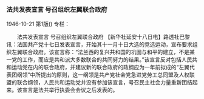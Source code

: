 ### 法共发表宣言  号召组织左翼联合政府

1946-10-21
第1版()
专栏：

　　法共发表宣言
    号召组织左翼联合政府
    【新华社延安十八日电】路透社巴黎讯：法国共产党十七日发表宣言，开始其十一月十日大选的竞选运动，宣布要求组织左翼联合政府。该宣言称：“法兰西的复兴共和国的巩固与和平的建立，不是某一党的工作，而应是共和派大多数联合的共同努力的结果。”该宣言反对包括人民共和运动党在内的联合政府，并建议新的联合政府的政纲应为一年前拟成的“左翼代表团纲领”中所提出的原则，这一纲领是共产党社会党急进党劳工总同盟及人权联盟的联合纲领，人民共和运动党并没有参加该宣言，号召民主社会力量重新团结起来。该宣言是法共举行执委会会议之后发表的。
